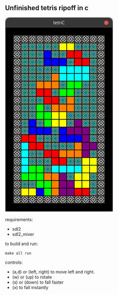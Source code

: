 ## Unfinished tetris ripoff in c

<img src="media/screenshot1.png">

requirements:  
 - sdl2
 - sdl2_mixer

to build and run:  
```shell
make all run
```
controls:  
 - (a,d) or (left, right) to move left and right.  
 - (w) or (up) to rotate
 - (s) or (down) to fall faster
 - (x) to fall instantly